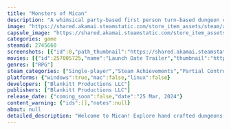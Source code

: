 ```yaml
---
title: "Monsters of Mican"
description: "A whimsical party-based first person turn-based dungeon crawler RPG. Discover the origin of Monsters in Mican as you explore unique handcrafted dungeons, battle hundreds of diverse monsters, learn dozens of spells, and find tons of secrets and loot!"
image: "https://shared.akamai.steamstatic.com/store_item_assets/steam/apps/2745660/header.jpg?t=1719510885"
capsule_image: "https://shared.akamai.steamstatic.com/store_item_assets/steam/apps/2745660/capsule_231x87.jpg?t=1719510885"
categories: game
steamid: 2745660
screenshots: [{"id":0,"path_thumbnail":"https://shared.akamai.steamstatic.com/store_item_assets/steam/apps/2745660/ss_20f281dd74af7a66d5f1a23bdcfd842c9a66c01c.600x338.jpg?t=1719510885","path_full":"https://shared.akamai.steamstatic.com/store_item_assets/steam/apps/2745660/ss_20f281dd74af7a66d5f1a23bdcfd842c9a66c01c.1920x1080.jpg?t=1719510885"},{"id":1,"path_thumbnail":"https://shared.akamai.steamstatic.com/store_item_assets/steam/apps/2745660/ss_b9b36f68ef23d191bda7b7fb610ba0842e0bdea5.600x338.jpg?t=1719510885","path_full":"https://shared.akamai.steamstatic.com/store_item_assets/steam/apps/2745660/ss_b9b36f68ef23d191bda7b7fb610ba0842e0bdea5.1920x1080.jpg?t=1719510885"},{"id":2,"path_thumbnail":"https://shared.akamai.steamstatic.com/store_item_assets/steam/apps/2745660/ss_2c3e81dca273cd5facc9c831a8852d805b58fc78.600x338.jpg?t=1719510885","path_full":"https://shared.akamai.steamstatic.com/store_item_assets/steam/apps/2745660/ss_2c3e81dca273cd5facc9c831a8852d805b58fc78.1920x1080.jpg?t=1719510885"},{"id":3,"path_thumbnail":"https://shared.akamai.steamstatic.com/store_item_assets/steam/apps/2745660/ss_bcfefb50066eee162eb3e9f35ff133cacea5ff98.600x338.jpg?t=1719510885","path_full":"https://shared.akamai.steamstatic.com/store_item_assets/steam/apps/2745660/ss_bcfefb50066eee162eb3e9f35ff133cacea5ff98.1920x1080.jpg?t=1719510885"},{"id":4,"path_thumbnail":"https://shared.akamai.steamstatic.com/store_item_assets/steam/apps/2745660/ss_871f722dacea9ca67864ed40c861fb7c1e98f922.600x338.jpg?t=1719510885","path_full":"https://shared.akamai.steamstatic.com/store_item_assets/steam/apps/2745660/ss_871f722dacea9ca67864ed40c861fb7c1e98f922.1920x1080.jpg?t=1719510885"},{"id":5,"path_thumbnail":"https://shared.akamai.steamstatic.com/store_item_assets/steam/apps/2745660/ss_72ca67e95a6267c7aebcbbec1be83918c71ed332.600x338.jpg?t=1719510885","path_full":"https://shared.akamai.steamstatic.com/store_item_assets/steam/apps/2745660/ss_72ca67e95a6267c7aebcbbec1be83918c71ed332.1920x1080.jpg?t=1719510885"},{"id":6,"path_thumbnail":"https://shared.akamai.steamstatic.com/store_item_assets/steam/apps/2745660/ss_70177cfccabfb9d94670c7f65da495a929278e6b.600x338.jpg?t=1719510885","path_full":"https://shared.akamai.steamstatic.com/store_item_assets/steam/apps/2745660/ss_70177cfccabfb9d94670c7f65da495a929278e6b.1920x1080.jpg?t=1719510885"},{"id":7,"path_thumbnail":"https://shared.akamai.steamstatic.com/store_item_assets/steam/apps/2745660/ss_a567f9b31468e84c36b9cf9fc847969dbb713247.600x338.jpg?t=1719510885","path_full":"https://shared.akamai.steamstatic.com/store_item_assets/steam/apps/2745660/ss_a567f9b31468e84c36b9cf9fc847969dbb713247.1920x1080.jpg?t=1719510885"},{"id":8,"path_thumbnail":"https://shared.akamai.steamstatic.com/store_item_assets/steam/apps/2745660/ss_c0f6dbf24d7ae427f0ecbbbf5be1276063d0dcde.600x338.jpg?t=1719510885","path_full":"https://shared.akamai.steamstatic.com/store_item_assets/steam/apps/2745660/ss_c0f6dbf24d7ae427f0ecbbbf5be1276063d0dcde.1920x1080.jpg?t=1719510885"},{"id":9,"path_thumbnail":"https://shared.akamai.steamstatic.com/store_item_assets/steam/apps/2745660/ss_561afa39cf9becb52cf275141d1c76e4adbf2b89.600x338.jpg?t=1719510885","path_full":"https://shared.akamai.steamstatic.com/store_item_assets/steam/apps/2745660/ss_561afa39cf9becb52cf275141d1c76e4adbf2b89.1920x1080.jpg?t=1719510885"},{"id":10,"path_thumbnail":"https://shared.akamai.steamstatic.com/store_item_assets/steam/apps/2745660/ss_a41a66d8651bf5553f8a4912d8360ee06419e742.600x338.jpg?t=1719510885","path_full":"https://shared.akamai.steamstatic.com/store_item_assets/steam/apps/2745660/ss_a41a66d8651bf5553f8a4912d8360ee06419e742.1920x1080.jpg?t=1719510885"},{"id":11,"path_thumbnail":"https://shared.akamai.steamstatic.com/store_item_assets/steam/apps/2745660/ss_bc130eb9ea30f4bfaf5ee22f94e0cb81e812ad6f.600x338.jpg?t=1719510885","path_full":"https://shared.akamai.steamstatic.com/store_item_assets/steam/apps/2745660/ss_bc130eb9ea30f4bfaf5ee22f94e0cb81e812ad6f.1920x1080.jpg?t=1719510885"},{"id":12,"path_thumbnail":"https://shared.akamai.steamstatic.com/store_item_assets/steam/apps/2745660/ss_3f164d9fc8270ef73182d9910c435a3d2227caf6.600x338.jpg?t=1719510885","path_full":"https://shared.akamai.steamstatic.com/store_item_assets/steam/apps/2745660/ss_3f164d9fc8270ef73182d9910c435a3d2227caf6.1920x1080.jpg?t=1719510885"},{"id":13,"path_thumbnail":"https://shared.akamai.steamstatic.com/store_item_assets/steam/apps/2745660/ss_02f58a981abb192f7d867a228d28e8fd07a68c64.600x338.jpg?t=1719510885","path_full":"https://shared.akamai.steamstatic.com/store_item_assets/steam/apps/2745660/ss_02f58a981abb192f7d867a228d28e8fd07a68c64.1920x1080.jpg?t=1719510885"},{"id":14,"path_thumbnail":"https://shared.akamai.steamstatic.com/store_item_assets/steam/apps/2745660/ss_3a2a8ad332d67e377143ff75d4f6b0cbecb406ca.600x338.jpg?t=1719510885","path_full":"https://shared.akamai.steamstatic.com/store_item_assets/steam/apps/2745660/ss_3a2a8ad332d67e377143ff75d4f6b0cbecb406ca.1920x1080.jpg?t=1719510885"},{"id":15,"path_thumbnail":"https://shared.akamai.steamstatic.com/store_item_assets/steam/apps/2745660/ss_5cf36b0e1f4a90775d435a3e4e3813436ab608f4.600x338.jpg?t=1719510885","path_full":"https://shared.akamai.steamstatic.com/store_item_assets/steam/apps/2745660/ss_5cf36b0e1f4a90775d435a3e4e3813436ab608f4.1920x1080.jpg?t=1719510885"},{"id":16,"path_thumbnail":"https://shared.akamai.steamstatic.com/store_item_assets/steam/apps/2745660/ss_fa605644bb1f6c7dbe3740f49ad4eaeed307fd57.600x338.jpg?t=1719510885","path_full":"https://shared.akamai.steamstatic.com/store_item_assets/steam/apps/2745660/ss_fa605644bb1f6c7dbe3740f49ad4eaeed307fd57.1920x1080.jpg?t=1719510885"},{"id":17,"path_thumbnail":"https://shared.akamai.steamstatic.com/store_item_assets/steam/apps/2745660/ss_7df5519efaf565a5c9baf1afdb75f675a6047c01.600x338.jpg?t=1719510885","path_full":"https://shared.akamai.steamstatic.com/store_item_assets/steam/apps/2745660/ss_7df5519efaf565a5c9baf1afdb75f675a6047c01.1920x1080.jpg?t=1719510885"}]
movies: [{"id":257005725,"name":"Launch Date Trailer","thumbnail":"https://shared.akamai.steamstatic.com/store_item_assets/steam/apps/257005725/movie.293x165.jpg?t=1714787496","webm":{"480":"http://video.akamai.steamstatic.com/store_trailers/257005725/movie480_vp9.webm?t=1714787496","max":"http://video.akamai.steamstatic.com/store_trailers/257005725/movie_max_vp9.webm?t=1714787496"},"mp4":{"480":"http://video.akamai.steamstatic.com/store_trailers/257005725/movie480.mp4?t=1714787496","max":"http://video.akamai.steamstatic.com/store_trailers/257005725/movie_max.mp4?t=1714787496"},"highlight":true}]
genres: ["RPG"]
steam_categories: ["Single-player","Steam Achievements","Partial Controller Support","Family Sharing"]
platforms: {"windows":true,"mac":false,"linux":false}
developers: ["Blankitt Productions LLC"]
publishers: ["Blankitt Productions LLC"]
release_date: {"coming_soon":false,"date":"25 Mar, 2024"}
content_warning: {"ids":[],"notes":null}
about: null
detailed_description: "Welcome to Mican! Explore hand crafted dungeons, fight or befriend tons of zany monsters, and discover the ancient truth behind the origin of monsters!<br><br>Monsters of Mican is a first person, party based dungeon crawler RPG, often known as a Blobber. The game was heavily inspired by classic PC RPGs such as Might and Magic and Wizardry, with plenty of modern flair and heaps of QOL features.<br><br>Features include:<br><br><ul class=\"bb_ul\"><li>Hundreds of unique, whimsical, and sometimes terrifying monsters<br></li><li>Dozens of unique monster traits that drastically change what monsters are capable of in battle<br></li><li>A highly robust character creator with 14 character classes to choose from<br></li><li>Hundreds of abilities/spells, including one unique ability exclusive to each class<br></li><li>Dozens of passive skills, each with 5 possible rank upgrades<br></li><li>Over 10 large, hand-crafted dungeons<br></li><li>Hand crafted NPCs with unique personalities and stories<br></li><li>Boss fights with wildly different mechanics<br></li><li>Randomly generated loot (and unique named artifacts) with tons of different enchantments and abilities<br></li><li>Monster Buddies, a system that allows you to befriend monsters and then visit or summon them to fight for you<br></li><li>6 post-game challenge dungeons with specific themed rules and conditions<br></li><li>Monster Rush Challenge: fight every monster in the game, sequentially.<br></li><li>Boss Rush Challenge: fight every boss in the game... ALL AT ONCE!<br></li><li>An original soundtrack featuring over 20 unique compositions made in the style of classic 90s CRPGs<br></li><li>A robust list of difficulty options and video settings<br></li><li>An in-game cheat vendor that will trade you powerful wands for various cheat codes<br></li><li>Full gamepad controls </li></ul><br>The game takes place on Mican, a world turned upside down long ago by an event called &quot;The Amalgam Anomaly&quot; which birthed hundreds if not thousands of different types of monsters, creatures, half-breed amalgams and other nightmares into the world. The game has you venturing into a mountain at the heart of Spiny Island to discover what the monsters in the caves are up to... and discovering other mysterious secrets about the world in the process."
---
```


